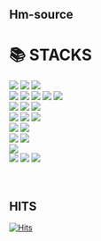 ## Hm-source
  <div align=left>
    <h1>📚 STACKS</h1></div>

<div align=left> 
  <img src="https://img.shields.io/badge/java-007396?style=for-the-badge&logo=java&logoColor=white"> 
<!--   <img src="https://img.shields.io/badge/c++-00599C?style=for-the-badge&logo=c%2B%2B&logoColor=white"> -->
  <img src="https://img.shields.io/badge/javascript-F7DF1E?style=for-the-badge&logo=javascript&logoColor=black"> 
  <img src="https://img.shields.io/badge/python-3776AB?style=for-the-badge&logo=python&logoColor=white">
  
  <br>
  
  <img src="https://img.shields.io/badge/html5-E34F26?style=for-the-badge&logo=html5&logoColor=white"> 
  <img src="https://img.shields.io/badge/css-1572B6?style=for-the-badge&logo=css3&logoColor=white"> 
<!--   <img src="https://img.shields.io/badge/fontawesome-339AF0?style=for-the-badge&logo=fontawesome&logoColor=white"> -->
  <img src="https://img.shields.io/badge/Tailwind%20CSS-38B2AC?style=for-the-badge&logo=tailwind-css&logoColor=white">
  <img src="https://img.shields.io/badge/Styled%20components-DB7093?style=for-the-badge&logo=styled-components&logoColor=white">
  <img src="https://img.shields.io/badge/bootstrap-7952B3?style=for-the-badge&logo=bootstrap&logoColor=white">
<!--   <img src="https://img.shields.io/badge/jquery-0769AD?style=for-the-badge&logo=jquery&logoColor=white"> -->
  <br>
  
 <!--  <img src="https://img.shields.io/badge/oracle-F80000?style=for-the-badge&logo=oracle&logoColor=white">  -->
  <img src="https://img.shields.io/badge/mysql-4479A1?style=for-the-badge&logo=mysql&logoColor=white"> 
  <img src="https://img.shields.io/badge/mariaDB-003545?style=for-the-badge&logo=mariaDB&logoColor=white"> 
  <img src="https://img.shields.io/badge/mongoDB-47A248?style=for-the-badge&logo=MongoDB&logoColor=white">
 <!--  <img src="https://img.shields.io/badge/firebase-FFCA28?style=for-the-badge&logo=firebase&logoColor=white"> -->
  <br>
  
  <img src="https://img.shields.io/badge/react-61DAFB?style=for-the-badge&logo=react&logoColor=black"> 
  <img src="https://img.shields.io/badge/vue.js-4FC08D?style=for-the-badge&logo=vue.js&logoColor=white"> 
  <img src="https://img.shields.io/badge/Nuxt%203-00C58E?style=for-the-badge&logo=nuxt.js&logoColor=white">
  <br>
<!--   <img src="https://img.shields.io/badge/React%20Query-00BFFF?style=for-the-badge&logo=react&logoColor=white"> -->
  <img src="https://img.shields.io/badge/Vuex-34495E?style=for-the-badge&logo=vuex&logoColor=white">
  <img src="https://img.shields.io/badge/Pinia-48BB78?style=for-the-badge&logo=vue.js&logoColor=white">
 
  <br>
  
  <img src="https://img.shields.io/badge/spring-6DB33F?style=for-the-badge&logo=spring&logoColor=white"> 
<!--   <img src="https://img.shields.io/badge/express-000000?style=for-the-badge&logo=express&logoColor=white"> -->
  <img src="https://img.shields.io/badge/node.js-339933?style=for-the-badge&logo=Node.js&logoColor=white">
<!--   <img src="https://img.shields.io/badge/django-092E20?style=for-the-badge&logo=django&logoColor=white"> -->
<!--   <img src="https://img.shields.io/badge/flask-000000?style=for-the-badge&logo=flask&logoColor=white"> -->
   <!--<img src="https://img.shields.io/badge/flutter-02569B?style=for-the-badge&logo=flutter&logoColor=white"> -->
  

  <br>

   <!--<img src="https://img.shields.io/badge/linux-FCC624?style=for-the-badge&logo=linux&logoColor=black">  -->
  <img src="https://img.shields.io/badge/amazonaws-232F3E?style=for-the-badge&logo=amazonaws&logoColor=white">
   <!--<img src="https://img.shields.io/badge/apache tomcat-F8DC75?style=for-the-badge&logo=apachetomcat&logoColor=white">-->
  <br>
  
  <img src="https://img.shields.io/badge/github-181717?style=for-the-badge&logo=github&logoColor=white">
  <img src="https://img.shields.io/badge/GitLab-FCA121?style=for-the-badge&logo=gitlab&logoColor=white">
  <img src="https://img.shields.io/badge/git-F05032?style=for-the-badge&logo=git&logoColor=white">
  
  <br>
</div>
<br>
<br>
  <div align=left>
	 <h2>HITS</h2>
    
  [![Hits](https://hits.seeyoufarm.com/api/count/incr/badge.svg?url=https%3A%2F%2Fgithub.com%2Fzzsza)](https://hits.seeyoufarm.com) 
	
  </div>
<!--  [![Hm-source's github stats](https://github-readme-stats.vercel.app/api?username=Hm-source)](https://github.com/Hm-source/github-readme-stats) -->

